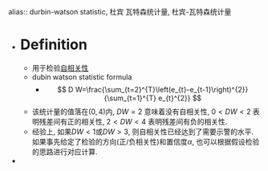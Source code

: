 alias:: durbin-watson statistic, 杜宾 瓦特森统计量, 杜宾-瓦特森统计量

- # Definition
	- 用于检验[自相关性]([[Autocorrelation]])
	- dubin watson statistic formula
		- $$
		  D W=\frac{\sum_{t=2}^{T}\left(e_{t}-e_{t-1}\right)^{2}}{\sum_{t=1}^{T} e_{t}^{2}}
		  $$
	- 该统计量的值落在$(0,4)$内, $DW=2$ 意味着没有自相关性, 
	  $0<DW<2$ 表明残差间有正的相关性, 
	  $2<DW<4$ 表明残差间有负的相关性.
	- 经验上, 如果$DW<1$或$DW>3$, 则自相关性已经达到了需要示警的水平. 
	  如果事先给定了检验的方向(正/负相关性)和置信度$α$, 也可以根据假设检验的思路进行对应计算.
-